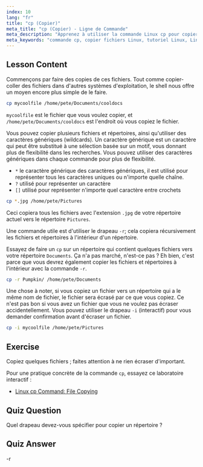 ```yaml
---
index: 10
lang: "fr"
title: "cp (Copier)"
meta_title: "cp (Copier) - Ligne de Commande"
meta_description: "Apprenez à utiliser la commande Linux cp pour copier des fichiers et des répertoires. Comprenez les options comme -r et les caractères génériques. Commencez votre parcours Linux dès aujourd'hui !"
meta_keywords: "commande cp, copier fichiers Linux, tutoriel Linux, Linux débutant, cp -r, caractères génériques Linux, guide Linux"
---
```


## Lesson Content

Commençons par faire des copies de ces fichiers. Tout comme copier-coller des fichiers dans d'autres systèmes d'exploitation, le shell nous offre un moyen encore plus simple de le faire.

```bash
cp mycoolfile /home/pete/Documents/cooldocs
```

`mycoolfile` est le fichier que vous voulez copier, et `/home/pete/Documents/cooldocs` est l'endroit où vous copiez le fichier.

Vous pouvez copier plusieurs fichiers et répertoires, ainsi qu'utiliser des caractères génériques (wildcards). Un caractère générique est un caractère qui peut être substitué à une sélection basée sur un motif, vous donnant plus de flexibilité dans les recherches. Vous pouvez utiliser des caractères génériques dans chaque commande pour plus de flexibilité.

- `*` le caractère générique des caractères génériques, il est utilisé pour représenter tous les caractères uniques ou n'importe quelle chaîne.
- `?` utilisé pour représenter un caractère
- `[]` utilisé pour représenter n'importe quel caractère entre crochets

```bash
cp *.jpg /home/pete/Pictures
```

Ceci copiera tous les fichiers avec l'extension `.jpg` de votre répertoire actuel vers le répertoire `Pictures`.

Une commande utile est d'utiliser le drapeau `-r`; cela copiera récursivement les fichiers et répertoires à l'intérieur d'un répertoire.

Essayez de faire un `cp` sur un répertoire qui contient quelques fichiers vers votre répertoire `Documents`. Ça n'a pas marché, n'est-ce pas ? Eh bien, c'est parce que vous devrez également copier les fichiers et répertoires à l'intérieur avec la commande `-r`.

```bash
cp -r Pumpkin/ /home/pete/Documents
```

Une chose à noter, si vous copiez un fichier vers un répertoire qui a le même nom de fichier, le fichier sera écrasé par ce que vous copiez. Ce n'est pas bon si vous avez un fichier que vous ne voulez pas écraser accidentellement. Vous pouvez utiliser le drapeau `-i` (interactif) pour vous demander confirmation avant d'écraser un fichier.

```bash
cp -i mycoolfile /home/pete/Pictures
```

## Exercise

Copiez quelques fichiers ; faites attention à ne rien écraser d'important.

Pour une pratique concrète de la commande `cp`, essayez ce laboratoire interactif :

- [Linux cp Command: File Copying](https://labex.io/fr/labs/linux-linux-cp-command-file-copying-209744)

## Quiz Question

Quel drapeau devez-vous spécifier pour copier un répertoire ?

## Quiz Answer

-r
